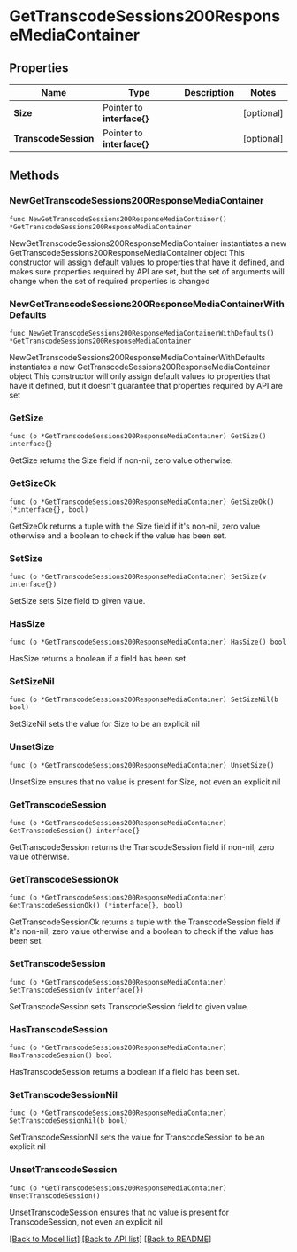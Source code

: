 # GetTranscodeSessions200ResponseMediaContainer

## Properties

Name | Type | Description | Notes
------------ | ------------- | ------------- | -------------
**Size** | Pointer to **interface{}** |  | [optional] 
**TranscodeSession** | Pointer to **interface{}** |  | [optional] 

## Methods

### NewGetTranscodeSessions200ResponseMediaContainer

`func NewGetTranscodeSessions200ResponseMediaContainer() *GetTranscodeSessions200ResponseMediaContainer`

NewGetTranscodeSessions200ResponseMediaContainer instantiates a new GetTranscodeSessions200ResponseMediaContainer object
This constructor will assign default values to properties that have it defined,
and makes sure properties required by API are set, but the set of arguments
will change when the set of required properties is changed

### NewGetTranscodeSessions200ResponseMediaContainerWithDefaults

`func NewGetTranscodeSessions200ResponseMediaContainerWithDefaults() *GetTranscodeSessions200ResponseMediaContainer`

NewGetTranscodeSessions200ResponseMediaContainerWithDefaults instantiates a new GetTranscodeSessions200ResponseMediaContainer object
This constructor will only assign default values to properties that have it defined,
but it doesn't guarantee that properties required by API are set

### GetSize

`func (o *GetTranscodeSessions200ResponseMediaContainer) GetSize() interface{}`

GetSize returns the Size field if non-nil, zero value otherwise.

### GetSizeOk

`func (o *GetTranscodeSessions200ResponseMediaContainer) GetSizeOk() (*interface{}, bool)`

GetSizeOk returns a tuple with the Size field if it's non-nil, zero value otherwise
and a boolean to check if the value has been set.

### SetSize

`func (o *GetTranscodeSessions200ResponseMediaContainer) SetSize(v interface{})`

SetSize sets Size field to given value.

### HasSize

`func (o *GetTranscodeSessions200ResponseMediaContainer) HasSize() bool`

HasSize returns a boolean if a field has been set.

### SetSizeNil

`func (o *GetTranscodeSessions200ResponseMediaContainer) SetSizeNil(b bool)`

 SetSizeNil sets the value for Size to be an explicit nil

### UnsetSize
`func (o *GetTranscodeSessions200ResponseMediaContainer) UnsetSize()`

UnsetSize ensures that no value is present for Size, not even an explicit nil
### GetTranscodeSession

`func (o *GetTranscodeSessions200ResponseMediaContainer) GetTranscodeSession() interface{}`

GetTranscodeSession returns the TranscodeSession field if non-nil, zero value otherwise.

### GetTranscodeSessionOk

`func (o *GetTranscodeSessions200ResponseMediaContainer) GetTranscodeSessionOk() (*interface{}, bool)`

GetTranscodeSessionOk returns a tuple with the TranscodeSession field if it's non-nil, zero value otherwise
and a boolean to check if the value has been set.

### SetTranscodeSession

`func (o *GetTranscodeSessions200ResponseMediaContainer) SetTranscodeSession(v interface{})`

SetTranscodeSession sets TranscodeSession field to given value.

### HasTranscodeSession

`func (o *GetTranscodeSessions200ResponseMediaContainer) HasTranscodeSession() bool`

HasTranscodeSession returns a boolean if a field has been set.

### SetTranscodeSessionNil

`func (o *GetTranscodeSessions200ResponseMediaContainer) SetTranscodeSessionNil(b bool)`

 SetTranscodeSessionNil sets the value for TranscodeSession to be an explicit nil

### UnsetTranscodeSession
`func (o *GetTranscodeSessions200ResponseMediaContainer) UnsetTranscodeSession()`

UnsetTranscodeSession ensures that no value is present for TranscodeSession, not even an explicit nil

[[Back to Model list]](../README.md#documentation-for-models) [[Back to API list]](../README.md#documentation-for-api-endpoints) [[Back to README]](../README.md)


